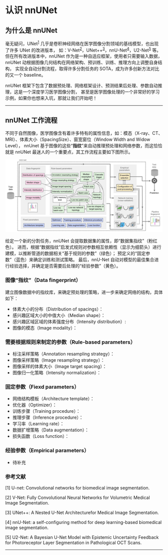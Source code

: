 # 认识 nnUNet

## 为什么是 nnUNet
毫无疑问，UNet<sup>[1](#ref1)</sup> 几乎是卷积神经网络在医学图像分割领域的基线模型，也出现了许多 UNet 的改进版本，
如：V-Net<sup>[2](#ref2)</sup>，UNet++<sup>[3](#ref3)</sup>，nnU-Net<sup>[4](#ref4)</sup>，U2-Net<sup>[5](#ref5)</sup> 等。
但在所有改进版本中，nnUNet 作为是一种自适应框架，使用者只需要输入数据，nnUNet 动根据图像几何结构在网络架构、预训练、训练、推理方向上调整自身结构，
实现全自动分割流程，取得许多分割任务的 SOTA，成为许多创新方法对比的又一个 baseline。

nnUNet 框架下包含了数据预处理、网络框架设计、预测结果后处理、参数自动推理，这是一个深度学习医学图像分割，
甚至是医学图像处理的一个非常好的学习示例，如果你也想来入坑，那就让我们开始吧！

<hr>

## nnUNet 工作流程
不同于自然图像，医学图像含有着许多特有的属性信息，如：模态（X-ray、CT、MRI）、体素大小（SpacingSize）、窗宽窗位（Window Width and Widow Level），
nnUnet 基于图像的这些“**指纹**”来自动推理预处理和网络参数，而这恰恰就是 nnUNet 最迷人的一个重要点，其工作流程主要如下图所示。

![avatar](_static/images/nnUNet-workflow.jpg "图1.nnUNet的工作流程")

给定一个新的分割任务，nnUNet 会提取数据集的属性，即“数据集指纹”（粉红色）。
进而，根据“数据指纹”启发式规则对参数相互依赖性（显示为细箭头）进行建模，以推断管道的数据相关“基于规则的参数”（绿色）；
预定义的“固定参数”（蓝色）来确定训练和测试策略。
最后，nnU-Net 自动对模型的最佳集合进行经验选择，并确定是否需要后处理的“经验参数”（黄色）。

### 图像“指纹”（Data fingerprint）
建立图像数据中的指纹库，来确定预处理的策略，进一步来确定网络的结构，具体如下：
- 体素大小的分布（Distribution of spacings）：
- 感兴趣区域大小的中值大小（Median shape）：
- 感兴趣区域区域的体素强度分布（Intensity distribution）:
- 图像的模态（Image modality）：

### 需要根据规则来制定的参数（Rule-based parameters）
- 标注采样策略（Annotation resampling strategy）：
- 图像采样策略（Image resampling strategy）：
- 图像采样的体素大小（Image target spacing）：
- 图像归一化策略（Intensity normalization）：

### 固定参数（Fiexd parameters）
- 网络结构模板（Architecture template）：
- 优化器（Optimizer）：
- 训练步骤（Training procedure）：
- 推理步骤（Inference procedure）：
- 学习率（Learning rate）：
- 数据扩增策略（Data augmentation）：
- 损失函数（Loss function）：

### 经验参数（Empirical parameters）
- 待补充

### 参考文献
<div id="reference">
<span id='ref1'>[1] U-net: Convolutional networks for biomedical image segmentation.</span>

<span id='ref2'>[2] V-Net: Fully Convolutional Neural Networks for Volumetric Medical Image Segmentation.</span>

<span id='ref3'>[3] UNet++: A Nested U-Net Architecturefor Medical Image Segmentation.</span>

<span id='ref4'>[4] nnU-Net: a self-configuring method for deep learning-based biomedical image segmentation.</span>

<span id='ref5'>[5] U2-Net: A Bayesian U-Net Model with Epistemic Uncertainty Feedback for Photoreceptor Layer Segmentation in Pathological OCT Scans.</span>
</div>

<hr>
